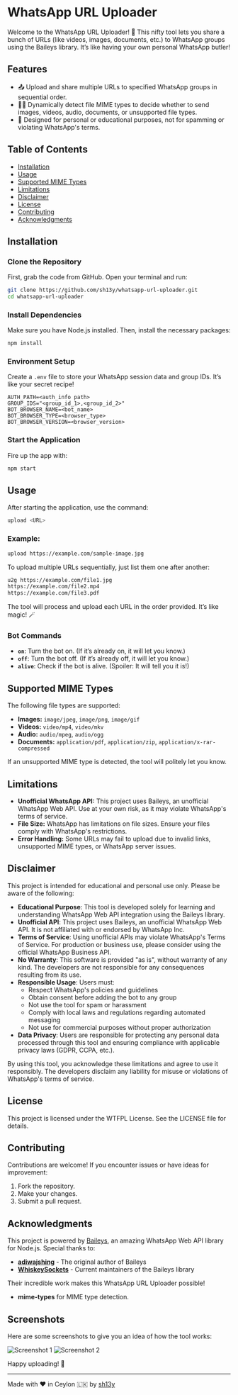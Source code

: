 # WhatsApp URL Uploader

Welcome to the WhatsApp URL Uploader! 🎉 This nifty tool lets you share a bunch of URLs (like videos, images, documents, etc.) to WhatsApp groups using the Baileys library. It’s like having your own personal WhatsApp butler!

## Features
- 📤 Upload and share multiple URLs to specified WhatsApp groups in sequential order.
- 🕵️‍♂️ Dynamically detect file MIME types to decide whether to send images, videos, audio, documents, or unsupported file types.
- 🚫 Designed for personal or educational purposes, not for spamming or violating WhatsApp's terms.

## Table of Contents
- [Installation](#installation)
- [Usage](#usage)
- [Supported MIME Types](#supported-mime-types)
- [Limitations](#limitations)
- [Disclaimer](#disclaimer)
- [License](#license)
- [Contributing](#contributing)
- [Acknowledgments](#acknowledgments)

## Installation

### Clone the Repository
First, grab the code from GitHub. Open your terminal and run:

```bash
git clone https://github.com/sh13y/whatsapp-url-uploader.git
cd whatsapp-url-uploader
```

### Install Dependencies
Make sure you have Node.js installed. Then, install the necessary packages:

```bash
npm install
```

### Environment Setup
Create a `.env` file to store your WhatsApp session data and group IDs. It’s like your secret recipe!

```env
AUTH_PATH=<auth_info path>
GROUP_IDS="<group_id_1>,<group_id_2>"
BOT_BROWSER_NAME=<bot_name>
BOT_BROWSER_TYPE=<browser_type>
BOT_BROWSER_VERSION=<browser_version>
```

### Start the Application
Fire up the app with:

```bash
npm start
```

## Usage
After starting the application, use the command:

```bash
upload <URL>
```

### Example:
```bash
upload https://example.com/sample-image.jpg
```

To upload multiple URLs sequentially, just list them one after another:

```bash
u2g https://example.com/file1.jpg
https://example.com/file2.mp4
https://example.com/file3.pdf
```

The tool will process and upload each URL in the order provided. It’s like magic! 🪄

### Bot Commands
- **`on`**: Turn the bot on. (If it’s already on, it will let you know.)
- **`off`**: Turn the bot off. (If it’s already off, it will let you know.)
- **`alive`**: Check if the bot is alive. (Spoiler: It will tell you it is!)

## Supported MIME Types
The following file types are supported:

- **Images:** `image/jpeg`, `image/png`, `image/gif`
- **Videos:** `video/mp4`, `video/mkv`
- **Audio:** `audio/mpeg`, `audio/ogg`
- **Documents:** `application/pdf`, `application/zip`, `application/x-rar-compressed`

If an unsupported MIME type is detected, the tool will politely let you know.

## Limitations
- **Unofficial WhatsApp API:** This project uses Baileys, an unofficial WhatsApp Web API. Use at your own risk, as it may violate WhatsApp's terms of service.
- **File Size:** WhatsApp has limitations on file sizes. Ensure your files comply with WhatsApp's restrictions.
- **Error Handling:** Some URLs may fail to upload due to invalid links, unsupported MIME types, or WhatsApp server issues.

## Disclaimer
This project is intended for educational and personal use only. Please be aware of the following:

- **Educational Purpose**: This tool is developed solely for learning and understanding WhatsApp Web API integration using the Baileys library.
- **Unofficial API**: This project uses Baileys, an unofficial WhatsApp Web API. It is not affiliated with or endorsed by WhatsApp Inc.
- **Terms of Service**: Using unofficial APIs may violate WhatsApp's Terms of Service. For production or business use, please consider using the official WhatsApp Business API.
- **No Warranty**: This software is provided "as is", without warranty of any kind. The developers are not responsible for any consequences resulting from its use.
- **Responsible Usage**: Users must:
  - Respect WhatsApp's policies and guidelines
  - Obtain consent before adding the bot to any group
  - Not use the tool for spam or harassment
  - Comply with local laws and regulations regarding automated messaging
  - Not use for commercial purposes without proper authorization
- **Data Privacy**: Users are responsible for protecting any personal data processed through this tool and ensuring compliance with applicable privacy laws (GDPR, CCPA, etc.).

By using this tool, you acknowledge these limitations and agree to use it responsibly. The developers disclaim any liability for misuse or violations of WhatsApp's terms of service.

## License
This project is licensed under the WTFPL License. See the LICENSE file for details.

## Contributing
Contributions are welcome! If you encounter issues or have ideas for improvement:

1. Fork the repository.
2. Make your changes.
3. Submit a pull request.

## Acknowledgments
This project is powered by [Baileys](https://github.com/WhiskeySockets/Baileys), an amazing WhatsApp Web API library for Node.js. Special thanks to:
- [**adiwajshing**](https://github.com/adiwajshing) - The original author of Baileys
- [**WhiskeySockets**](https://github.com/WhiskeySockets) - Current maintainers of the Baileys library

Their incredible work makes this WhatsApp URL Uploader possible!
- **mime-types** for MIME type detection.

## Screenshots
Here are some screenshots to give you an idea of how the tool works:

![Screenshot 1](samples/Image%202025-01-07%20at%2019.48.36.jpeg)
![Screenshot 2](samples/Image%202025-01-07%20at%2019.48.37.jpeg)

Happy uploading! 🚀

---

Made with ❤️ in Ceylon 🇱🇰 by [sh13y](https://github.com/sh13y)